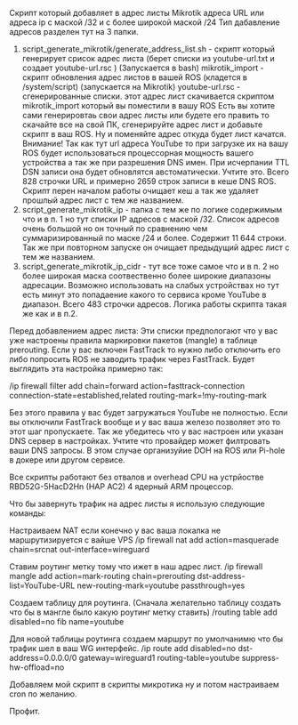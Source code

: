 Скрипт который добавляет в адрес листы Mikrotik адреса URL или адреса ip с маской /32 и с более широкой маской /24
Тип дабавление адресов разделен тут на 3 папки. 
  1. script_generate_mikrotik/generate_address_list.sh - скрипт который генерирует срисок адрес листа (берет списки из  youtube-url.txt и создает youtube-url.rsc ) (Запускается в bash)
     mikrotik_import - скрипт обновления адрес листов в вашей ROS (кладется в /system/script) (запускается на Mikrotik)
     youtube-url.rsc - сгенерированные списки. этот адрес лист скачивается скриптом  mikrotik_import  который вы поместили в вашу ROS
     Есть вы хотите сами генерировтаь свои адрес листы или будете его править то скачайте все на свой ПК, сгенерируйте адрес лист и добавьте скрипт в ваш ROS. Ну и поменяйте адрес откуда будет лист качатся.
     Внимание! Так как тут url адреса YouTube то при загрузке их на вашу ROS будет использоваться процессорная мощность вашего устройства а так же  при разрешения DNS имен. При исчерпании TTL DSN записи она будет обновлятся австоматически.
     Учтите это. Всего 828 строчки URL и примерно 2659 строк записи в кеше DNS ROS. Скрипт перен началом работы очищает кеш а так же удаляет прошлый адрес лист с тем же названием. 
  2. script_generate_mikrotik_ip - папка с тем же  по логике содержимым что и в п. 1 но тут списки IP адресов с маской /32. Список адресов очень большой но он точный по сравнению чем суммаризированный по маске /24 и более. Содержит 11 644 строки.
     Так же при повторном запуске он очищает предыдущий адрес лист с тем же названием. 
  3. script_generate_mikrotik_ip_cidr - тут все тоже самое что и в п. 2 но более широкая маска соотвественно более широкие диапазоны адресации. Возможно использовать на слабых устройствах но тут есть минут это попадаение какого то сервиса кроме YouTube
     в диапазон. Всего 483 строчки адресов. Логика работы скрипта такая же как и в п.2.

Перед добавлением адрес листа:
Эти списки предпологают что у вас уже настроены правила маркировки пакетов (mangle) в таблице prerouting. Если у вас включен FastTrack то нужно либо отключить его либо попросить ROS  не заводить трафик через FastTrack. 
Будет выглядить эта настройка примерно так:

/ip firewall filter add chain=forward action=fasttrack-connection connection-state=established,related routing-mark=!my-routing-mark

Без этого правила у вас будет загружаться  YouTube не полностью. Если вы отключили FastTrack вообще и у вас ваша железо позволяет это то этот шаг пропускаете.
Так же убедитесь что у вас настроен или указан DNS сервер в настройках. Учтите что провайдер может филтровать ваши DNS запросы. В этом случае организуйие DOH на ROS  или Pi-hole в докере или другом сервисе.

Все скрипты работают без отвалов и overhead CPU на устрйостве RBD52G-5HacD2Hn (HAP AC2) 4 ядерный ARM процессор. 

Что бы завернуть трафик  на адрес листы я использую следующие команды:

Настраиваем NAT если  конечно у вас ваша локалка не маршрутизируется  с вайше VPS
/ip firewall nat add action=masquerade chain=srcnat out-interface=wireguard

Ставим роутинг метку тому что ижет в наш адрес лист.
/ip firewall mangle add action=mark-routing chain=prerouting dst-address-list=YouTube-URL new-routing-mark=youtube passthrough=yes

Создаем таблицу для роутинга. (Сначала желательно таблицу создать что бы в мангле было какую роутинг метку ставить)
/routing table add disabled=no fib name=youtube

Для  новой таблицы роутинга создаем маршрут по умолчанимю что бы трафик шел в ваш WG интерфейс. 
/ip route add disabled=no dst-address=0.0.0.0/0 gateway=wireguard1 routing-table=youtube suppress-hw-offload=no

Добавляем мой скрипт в скрипты микротика ну и потом настраиваем cron по желанию.

Профит.


